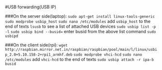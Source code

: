 #USB forwarding(USB IP)

###On the server side(laptop):
```sudo apt-get install linux-tools-generic```
```sudo modprobe usbip_host```
```sudo nano /etc/modules```
add ```usbip_host``` to the end of texts
```lsusb``` to see a list of attached USB devices
```sudo usbip list -p -l```
```sudo usbip bind --busid=``` enter busid from the above list command
```sudo usbipd```

###On the client side(rpi):
```wget http://raspbian.mirror.net.in/raspbian/raspbian/pool/main/l/linux/usbip_2.0+5.10.158-2+rpi1_armhf.deb```
```sudo modprobe vhci-hcd```
```sudo nano /etc/modules```
add ```vhci-hcd``` to the end of texts
```sudo usbip attach -r ipa-b busid```

